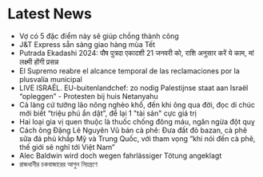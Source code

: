 # Latest News
-  Vợ có 5 đặc điểm này sẽ giúp chồng thành công
-  J&T Express sẵn sàng giao hàng mùa Tết
-  Putrada Ekadashi 2024: पौष पुत्रदा एकादशी 21 जनवरी को, राशि अनुसार करें ये काम, मां लक्ष्मी होंगी प्रसन्न
-  El Supremo reabre el alcance temporal de las reclamaciones por la plusvalía municipal
-  LIVE ISRAËL. EU-buitenlandchef: zo nodig Palestijnse staat aan Israël “opleggen” - Protesten bij huis Netanyahu
-  Cả làng cứ tưởng lão nông nghèo khổ, đến khi ông qua đời, đọc di chúc mới biết “triệu phú ẩn dật”, để lại 1 "tài sản" cực giá trị
-  Hai loại gia vị quen thuộc là thuốc chống đông máu, ngăn ngừa đột quỵ
-  Cách ông Đặng Lê Nguyên Vũ bán cà phê: Đưa đất đỏ bazan, cà phê sữa đá phủ khắp Mỹ và Trung Quốc, với tham vọng “khi nói đến cà phê, thế giới sẽ nghĩ tới Việt Nam”
-  Alec Baldwin wird doch wegen fahrlässiger Tötung angeklagt
-  রাজধানীর চকবাজারের আগুন নিয়ন্ত্রণে
